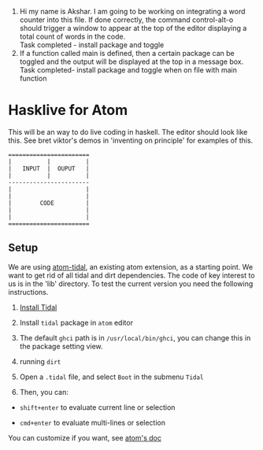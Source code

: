 1. Hi my name is Akshar. I am going to be working on integrating a word counter into this file. If done correctly, the command control-alt-o should trigger a window to appear at the top of the editor displaying a total count of words in the code.  
Task completed - install package and toggle
2. If a function called main is defined, then a certain package can be toggled and the output will be displayed at the top in a message box.
Task completed- install package and toggle when on file with main function


# Hasklive for Atom

This will be an way to do live coding in haskell. The editor should look like this. See bret viktor's demos in  'inventing on principle' for examples of this.


    =======================
    |          |          |
    |   INPUT  |  OUPUT   |
    |          |          |
    -----------------------
    |                     |
    |                     |
    |        CODE         |
    |                     |
    |                     |
    =======================

## Setup

We are using [atom-tidal](https://github.com/seansay/atom-tidal), an existing atom extension, as a starting point.
We want to get rid of all tidal and dirt dependencies. The code of key interest to us is in the 'lib' directory. To test the current version you need the following instructions.

1. [Install Tidal](https://github.com/tidalcycles/Tidal/blob/master/doc/tidal.md#installation)

2. Install `tidal` package in `atom` editor

3. The default `ghci` path is in `/usr/local/bin/ghci`, you can change this in the package setting view.

4. running `dirt`

5. Open a `.tidal` file, and select `Boot` in the submenu `Tidal`

6. Then, you can:

  * `shift+enter` to evaluate current line or selection

  * `cmd+enter` to evaluate multi-lines or selection

  You can customize if you want, see [atom's doc](https://atom.io/docs/latest/customizing-atom#)
